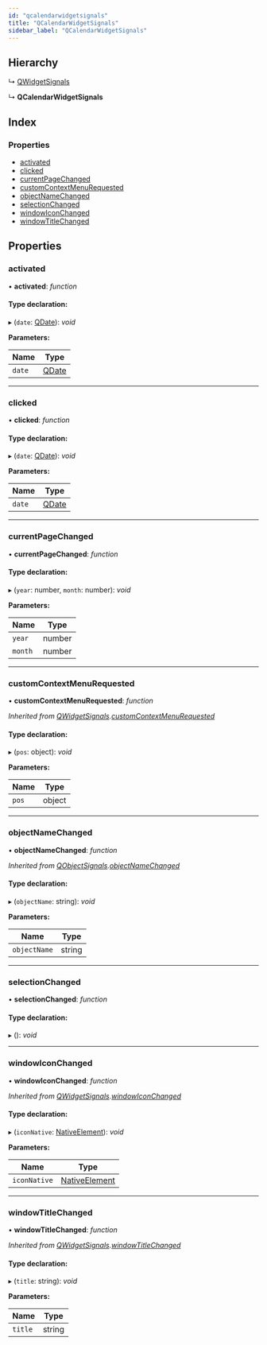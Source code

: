 ```yaml
---
id: "qcalendarwidgetsignals"
title: "QCalendarWidgetSignals"
sidebar_label: "QCalendarWidgetSignals"
---
```


## Hierarchy

  ↳ [QWidgetSignals](qwidgetsignals.md)

  ↳ **QCalendarWidgetSignals**

## Index

### Properties

* [activated](qcalendarwidgetsignals.md#activated)
* [clicked](qcalendarwidgetsignals.md#clicked)
* [currentPageChanged](qcalendarwidgetsignals.md#currentpagechanged)
* [customContextMenuRequested](qcalendarwidgetsignals.md#customcontextmenurequested)
* [objectNameChanged](qcalendarwidgetsignals.md#objectnamechanged)
* [selectionChanged](qcalendarwidgetsignals.md#selectionchanged)
* [windowIconChanged](qcalendarwidgetsignals.md#windowiconchanged)
* [windowTitleChanged](qcalendarwidgetsignals.md#windowtitlechanged)

## Properties

###  activated

• **activated**: *function*

#### Type declaration:

▸ (`date`: [QDate](../classes/qdate.md)): *void*

**Parameters:**

Name | Type |
------ | ------ |
`date` | [QDate](../classes/qdate.md) |

___

###  clicked

• **clicked**: *function*

#### Type declaration:

▸ (`date`: [QDate](../classes/qdate.md)): *void*

**Parameters:**

Name | Type |
------ | ------ |
`date` | [QDate](../classes/qdate.md) |

___

###  currentPageChanged

• **currentPageChanged**: *function*

#### Type declaration:

▸ (`year`: number, `month`: number): *void*

**Parameters:**

Name | Type |
------ | ------ |
`year` | number |
`month` | number |

___

###  customContextMenuRequested

• **customContextMenuRequested**: *function*

*Inherited from [QWidgetSignals](qwidgetsignals.md).[customContextMenuRequested](qwidgetsignals.md#customcontextmenurequested)*

#### Type declaration:

▸ (`pos`: object): *void*

**Parameters:**

Name | Type |
------ | ------ |
`pos` | object |

___

###  objectNameChanged

• **objectNameChanged**: *function*

*Inherited from [QObjectSignals](qobjectsignals.md).[objectNameChanged](qobjectsignals.md#objectnamechanged)*

#### Type declaration:

▸ (`objectName`: string): *void*

**Parameters:**

Name | Type |
------ | ------ |
`objectName` | string |

___

###  selectionChanged

• **selectionChanged**: *function*

#### Type declaration:

▸ (): *void*

___

###  windowIconChanged

• **windowIconChanged**: *function*

*Inherited from [QWidgetSignals](qwidgetsignals.md).[windowIconChanged](qwidgetsignals.md#windowiconchanged)*

#### Type declaration:

▸ (`iconNative`: [NativeElement](../globals.md#nativeelement)): *void*

**Parameters:**

Name | Type |
------ | ------ |
`iconNative` | [NativeElement](../globals.md#nativeelement) |

___

###  windowTitleChanged

• **windowTitleChanged**: *function*

*Inherited from [QWidgetSignals](qwidgetsignals.md).[windowTitleChanged](qwidgetsignals.md#windowtitlechanged)*

#### Type declaration:

▸ (`title`: string): *void*

**Parameters:**

Name | Type |
------ | ------ |
`title` | string |
